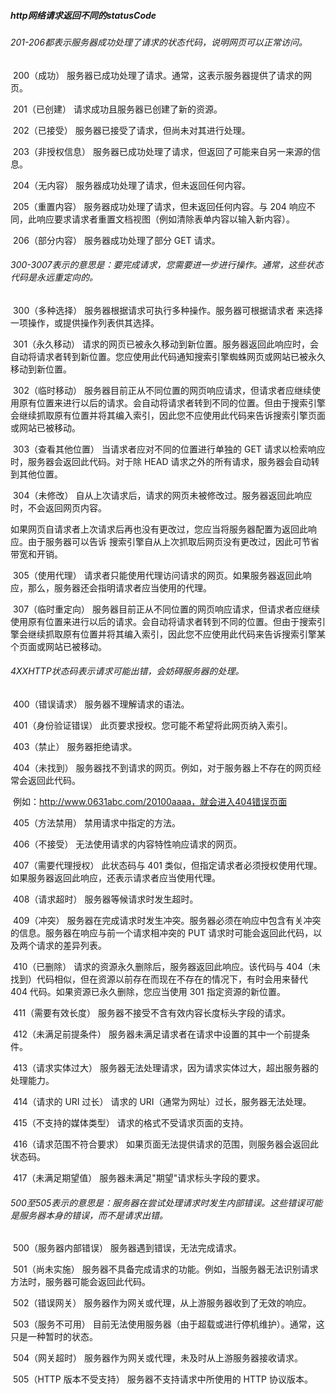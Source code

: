 ##### http网络请求返回不同的statusCode

###### 201-206都表示服务器成功处理了请求的状态代码，说明网页可以正常访问。

​    200（成功） 服务器已成功处理了请求。通常，这表示服务器提供了请求的网页。

​    201（已创建） 请求成功且服务器已创建了新的资源。

​    202（已接受） 服务器已接受了请求，但尚未对其进行处理。

​    203（非授权信息） 服务器已成功处理了请求，但返回了可能来自另一来源的信息。

​    204（无内容） 服务器成功处理了请求，但未返回任何内容。

​    205（重置内容） 服务器成功处理了请求，但未返回任何内容。与 204 响应不同，此响应要求请求者重置文档视图（例如清除表单内容以输入新内容）。

​    206（部分内容） 服务器成功处理了部分 GET 请求。

###### 300-3007表示的意思是：要完成请求，您需要进一步进行操作。通常，这些状态代码是永远重定向的。

​    300（多种选择） 服务器根据请求可执行多种操作。服务器可根据请求者 来选择一项操作，或提供操作列表供其选择。

​    301（永久移动） 请求的网页已被永久移动到新位置。服务器返回此响应时，会自动将请求者转到新位置。您应使用此代码通知搜索引擎蜘蛛网页或网站已被永久移动到新位置。

​    302（临时移动） 服务器目前正从不同位置的网页响应请求，但请求者应继续使用原有位置来进行以后的请求。会自动将请求者转到不同的位置。但由于搜索引擎会继续抓取原有位置并将其编入索引，因此您不应使用此代码来告诉搜索引擎页面或网站已被移动。

​    303（查看其他位置） 当请求者应对不同的位置进行单独的 GET 请求以检索响应时，服务器会返回此代码。对于除 HEAD 请求之外的所有请求，服务器会自动转到其他位置。

​    304（未修改） 自从上次请求后，请求的网页未被修改过。服务器返回此响应时，不会返回网页内容。

​    如果网页自请求者上次请求后再也没有更改过，您应当将服务器配置为返回此响应。由于服务器可以告诉 搜索引擎自从上次抓取后网页没有更改过，因此可节省带宽和开销。

​    305（使用代理） 请求者只能使用代理访问请求的网页。如果服务器返回此响应，那么，服务器还会指明请求者应当使用的代理。

​    307（临时重定向） 服务器目前正从不同位置的网页响应请求，但请求者应继续使用原有位置来进行以后的请求。会自动将请求者转到不同的位置。但由于搜索引擎会继续抓取原有位置并将其编入索引，因此您不应使用此代码来告诉搜索引擎某个页面或网站已被移动。

###### 4XXHTTP状态码表示请求可能出错，会妨碍服务器的处理。

​    400（错误请求） 服务器不理解请求的语法。

​    401（身份验证错误） 此页要求授权。您可能不希望将此网页纳入索引。

​    403（禁止） 服务器拒绝请求。

​    404（未找到） 服务器找不到请求的网页。例如，对于服务器上不存在的网页经常会返回此代码。

​    例如：http://www.0631abc.com/20100aaaa，就会进入404错误页面

​    405（方法禁用） 禁用请求中指定的方法。

​    406（不接受） 无法使用请求的内容特性响应请求的网页。

​    407（需要代理授权） 此状态码与 401 类似，但指定请求者必须授权使用代理。如果服务器返回此响应，还表示请求者应当使用代理。

​    408（请求超时） 服务器等候请求时发生超时。

​    409（冲突） 服务器在完成请求时发生冲突。服务器必须在响应中包含有关冲突的信息。服务器在响应与前一个请求相冲突的 PUT 请求时可能会返回此代码，以及两个请求的差异列表。

​    410（已删除） 请求的资源永久删除后，服务器返回此响应。该代码与 404（未找到）代码相似，但在资源以前存在而现在不存在的情况下，有时会用来替代 404 代码。如果资源已永久删除，您应当使用 301 指定资源的新位置。

​    411（需要有效长度） 服务器不接受不含有效内容长度标头字段的请求。

​    412（未满足前提条件） 服务器未满足请求者在请求中设置的其中一个前提条件。

​    413（请求实体过大） 服务器无法处理请求，因为请求实体过大，超出服务器的处理能力。

​    414（请求的 URI 过长） 请求的 URI（通常为网址）过长，服务器无法处理。

​    415（不支持的媒体类型） 请求的格式不受请求页面的支持。

​    416（请求范围不符合要求） 如果页面无法提供请求的范围，则服务器会返回此状态码。

​    417（未满足期望值） 服务器未满足"期望"请求标头字段的要求。

###### 500至505表示的意思是：服务器在尝试处理请求时发生内部错误。这些错误可能是服务器本身的错误，而不是请求出错。

​       500（服务器内部错误） 服务器遇到错误，无法完成请求。

​        501（尚未实施） 服务器不具备完成请求的功能。例如，当服务器无法识别请求方法时，服务器可能会返回此代码。

​        502（错误网关） 服务器作为网关或代理，从上游服务器收到了无效的响应。

​        503（服务不可用） 目前无法使用服务器（由于超载或进行停机维护）。通常，这只是一种暂时的状态。

​        504（网关超时） 服务器作为网关或代理，未及时从上游服务器接收请求。

​        505（HTTP 版本不受支持） 服务器不支持请求中所使用的 HTTP 协议版本。
